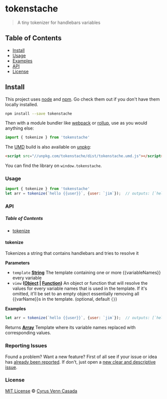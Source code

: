 # tokenstache

> A tiny tokenizer for handlebars variables

## Table of Contents

- [Install](#install)
- [Usage](#usage)
- [Examples](#examples)
- [API](#api)
- [License](#license)

## Install

This project uses [node](http://nodejs.org) and [npm](https://npmjs.com). Go check them out if you don't have them locally installed.

```sh
npm install --save tokenstache
```

Then with a module bundler like [webpack](https://webpack.js.org) or [rollup](http://rollupjs.org), use as you would anything else:

```js
import { tokenize } from 'tokenstache'
```

The [UMD](https://github.com/umdjs/umd) build is also available on [unpkg](https://unpkg.com):

```html
<script src="//unpkg.com/tokenstache/dist/tokenstache.umd.js"></script>
```

You can find the library on `window.tokenstache`.

### Usage

```js
import { tokenize } from 'tokenstache'
let arr = tokenize(`hello {{user}}`, {user: `jim`});  // outputs: [`hello `, `jim`]
```

### API

<!-- Generated by documentation.js. Update this documentation by updating the source code. -->

##### Table of Contents

- [tokenize](#tokenize)

#### tokenize

Tokenizes a string that contains handlebars and tries to resolve it

**Parameters**

- `template` **[String](https://developer.mozilla.org/docs/Web/JavaScript/Reference/Global_Objects/String)** The template containing one or more {{variableNames}} every variable
- `view` **([Object](https://developer.mozilla.org/docs/Web/JavaScript/Reference/Global_Objects/Object) \| [Function](https://developer.mozilla.org/docs/Web/JavaScript/Reference/Statements/function))** An object or function that will resolve the values
       for every variable names that is used in the template. If it's omitted, it'll be set to
       an empty object essentially removing all {{varName}}s in the template. (optional, default `{}`)

**Examples**

```javascript
let arr = tokenize(`hello {{user}}`, {user: `jim`});  // outputs: [`hello `, `jim`]
```

Returns **[Array](https://developer.mozilla.org/docs/Web/JavaScript/Reference/Global_Objects/Array)** Template where its variable names replaced with corresponding values.

### Reporting Issues

Found a problem? Want a new feature? First of all see if your issue or idea has [already been reported](../../issues).
If don't, just open a [new clear and descriptive issue](../../issues/new).

### License

[MIT License](LICENSE.md) © [Cyrus Venn Casada](https://github.com/cvpcasada)
